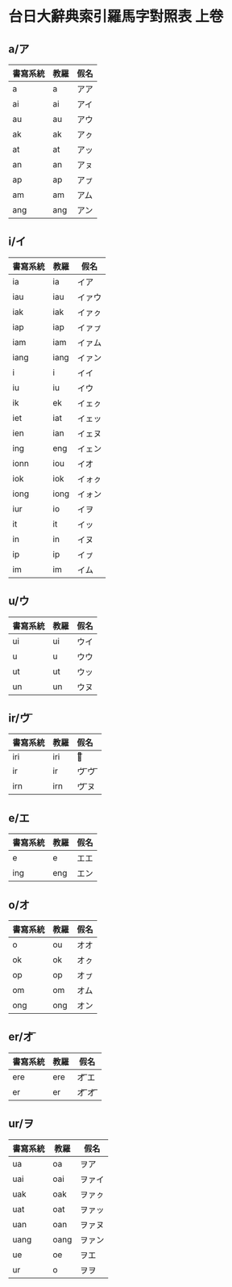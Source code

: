 # 台日大辭典索引羅馬字對照表 上卷

## a/ア

| 書寫系統 | 教羅 | 假名 |
| --- | --- | --- |
| a | a | アア |
| ai | ai | アイ |
| au | au | アウ |
| ak | ak | アㇰ |
| at | at | アッ |
| an | an | アㇴ |
| ap | ap | アㇷ゚ |
| am | am | アム |
| ang | ang | アン |

## i/イ

| 書寫系統 | 教羅 | 假名 |
| --- | --- | --- |
| ia | ia | イア |
| iau | iau | イァウ |
| iak | iak | イァㇰ |
| iap | iap | イァㇷ゚ |
| iam | iam | イァム |
| iang | iang | イァン |
| i | i | イイ |
| iu | iu | イウ |
| ik | ek | イェㇰ |
| iet | iat | イェッ |
| ien | ian | イェヌ |
| ing | eng | イェン |
| ionn | iou | イオ |
| iok | iok | イォㇰ |
| iong | iong | イォン |
| iur | io | イヲ |
| it | it | イッ |
| in | in | イヌ |
| ip | ip | イㇷ゚ |
| im | im | イム |

## u/ウ

| 書寫系統 | 教羅 | 假名 |
| --- | --- | --- |
| ui | ui | ウイ |
| u | u | ウウ |
| ut | ut | ウッ |
| un | un | ウヌ |

## ir/ウ ͞

| 書寫系統 | 教羅 | 假名 |
| :--- | :--- | :--- |
| iri | iri | ウ͞ |
| ir | ir | ウ ͞ウ ͞ |
| irn | irn | ウ ͞ヌ |

## e/エ

| 書寫系統 | 教羅 | 假名 |
| --- | --- | --- |
| e | e | エエ |
| ing | eng | エン |

## o/オ

| 書寫系統 | 教羅 | 假名 |
| --- | --- | --- |
| o | ou | オオ |
| ok | ok | オㇰ |
| op | op | オㇷ゚ |
| om | om | オム |
| ong | ong | オン |

## er/オ ͞

| 書寫系統 | 教羅 | 假名 |
| --- | --- | --- |
| ere | ere | オ ͞エ |
| er | er | オ ͞オ ͞ |

## ur/ヲ

| 書寫系統 | 教羅 | 假名 |
| --- | --- | --- |
| ua | oa | ヲア |
| uai | oai | ヲァイ |
| uak | oak | ヲァㇰ |
| uat | oat | ヲァッ |
| uan | oan | ヲァヌ |
| uang | oang | ヲァン |
| ue | oe | ヲエ |
| ur | o | ヲヲ |

